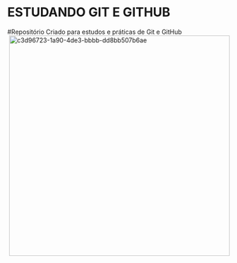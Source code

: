 # ESTUDANDO GIT E GITHUB
#Repositório Criado para estudos e práticas de Git e GitHub
<img align="right" width="500" height="500" alt="c3d96723-1a90-4de3-bbbb-dd8bb507b6ae" src="https://github.com/user-attachments/assets/bbf1d36f-ff17-40bb-8000-24cc2f4922d3" />



 


